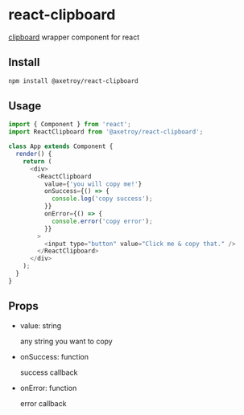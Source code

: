 # react-clipboard

[clipboard](https://github.com/zenorocha/clipboard.js) wrapper component for react

## Install

```bash
npm install @axetroy/react-clipboard
```

## Usage

```javascript
import { Component } from 'react';
import ReactClipboard from '@axetroy/react-clipboard';

class App extends Component {
  render() {
    return (
      <div>
        <ReactClipboard
          value={'you will copy me!'}
          onSuccess={() => {
            console.log('copy success');
          }}
          onError={() => {
            console.error('copy error');
          }}
        >
          <input type="button" value="Click me & copy that." />
        </ReactClipboard>
      </div>
    );
  }
}
```

## Props

- value: string

    any string you want to copy

- onSuccess: function

    success callback

- onError: function

    error callback
